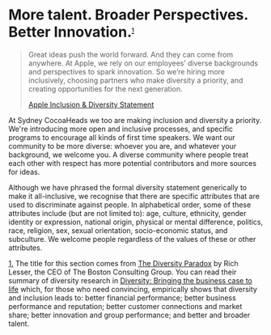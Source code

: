 More talent. Broader Perspectives. Better Innovation.<sup>[<font size="-3">1</font>](#fn1)</sup>
=====================================================

> Great ideas push the world forward. And they can come from
> anywhere. At Apple, we rely on our employees’ diverse backgrounds
> and perspectives to spark innovation. So we’re hiring more
> inclusively, choosing partners who make diversity a priority, and
> creating opportunities for the next generation.
> 
> [Apple Inclusion & Diversity Statement](http://www.apple.com/diversity/)

At Sydney CocoaHeads we too are making inclusion and diversity a
priority. We're introducing more open and inclusive processes, and
specific programs to encourage all kinds of first time speakers. We
want our community to be more diverse: whoever you are, and whatever
your background, we welcome you. A diverse community where people
treat each other with respect has more potential contributors and more
sources for ideas.

Although we have phrased the formal diversity statement generically to
make it all-inclusive, we recognise that there are specific attributes
that are used to discriminate against people. In alphabetical order,
some of these attributes include (but are not limited to): age,
culture, ethnicity, gender identity or expression, national origin,
physical or mental difference, politics, race, religion, sex, sexual
orientation, socio-economic status, and subculture. We welcome people
regardless of the values of these or other attributes.

<a name="fn1"></a><a href="#diversity">1.</a> The title for this section comes from
[The Diversity Paradox](http://issuu.com/the-bteam/docs/the-diversity-paradox-150114)
by Rich Lesser, the CEO of The Boston Consulting Group. You can read
their summary of diversity research in
[Diversity: Bringing the business case to life](http://issuu.com/the-bteam/docs/the-business-case-for-diversity-150)
which, for those who need convincing, empirically shows that diversity
and inclusion leads to: better financial performance; better business
performance and reputation; better customer connections and market
share; better innovation and group performance; and better and broader
talent.
